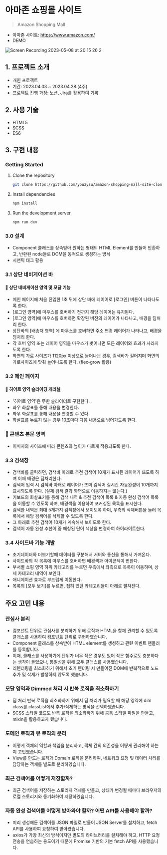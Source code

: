 # 아마존 쇼핑몰 사이트

> Amazon Shopping Mall

- 아마존 사이트: https://www.amazon.com/
- DEMO

![Screen Recording 2023-05-08 at 20 15 26 2](https://user-images.githubusercontent.com/111998760/236812803-27ef8981-612a-4cb9-b3a7-23c569d4c4b8.gif)

## 1. 프로젝트 소개

- 개인 프로젝트
- 기간: 2023.04.03 ~ 2023.04.28.(4주)
- 프로젝트 진행 과정: [노션](https://www.notion.so/FE03-d25cb510f60b4a5a9ebf14fdb6e03346), Jira를 활용하여 기록

## 2. 사용 기술

- HTML5
- SCSS
- ES6

## 3. 구현 내용

### Getting Started

1. Clone the repository

   ```zsh
   git clone https://github.com/youzysu/amazon-shopping-mall-site-clone-project.git
   ```

2. Install dependencies

   ```zsh
   npm install
   ```

3. Run the development server
   ```zsh
   npm run dev
   ```

### 3.0 설계

- Component 클래스를 상속받아 원하는 형태의 HTML Element를 만들어 반환하고, 반환된 node들로 DOM을 동적으로 생성하는 방식
- 시맨틱 태그 활용

### 3.1 상단 네비게이션 바

#### 📌 상단 네비게이션 영역 및 모달 기능

- 메인 페이지에 처음 진입한 1초 뒤에 상단 바에 레이어로 [로그인] 버튼이 나타나도록 한다.
- [로그인 영역]에 마우스를 호버하기 전까지 해당 레이어는 유지된다.
- [로그인 영역]에 마우스를 호버하면 확장된 버전의 레이어가 나타나고, 배경을 딤처리 한다.
- 상단바의 [배송처 영역] 에 마우스를 호버하면 주소 변경 레이어가 나타나고, 배경을 딤처리 한다.
- 각 호버 영역 또는 레이어 영역을 마우스가 벗어나면 모든 레이어와 효과가 사라지도록 한다.
- 화면의 가로 사이즈가 1120px 이상으로 늘어나는 경우, 검색바가 길어지며 화면의 가로사이즈에 맞춰 늘어나도록 한다. (flex-grow 활용)

### 3.2 메인 페이지

#### 📌 히어로 영역 슬라이딩 캐러셀

- '히어로 영역'은 무한 슬라이더로 구현한다.
- 좌우 화살표를 통해 내용을 변경한다.
- 좌우 화살표를 통해 내용을 변경할 수 있다.
- 화살표를 누르지 않는 경우 10초마다 다음 내용으로 넘어가도록 한다.

### 📌 콘텐츠 본문 영역

- 이미지의 사이즈에 따라 콘텐츠의 높이가 다르게 적용되도록 한다.

### 3.3 검색창

- 검색바를 클릭하면, 검색바 아래로 추천 검색어 10개가 표시된 레이어가 뜨도록 하며 이때 배경은 딤처리한다.
- 검색어 입력 시 검색바 아래로 레이어가 뜨며 검색어 실시간 자동완성이 10개까지 표시되도록 한다. (실제 검색 결과 화면으로 이동하지는 않는다.)
- 키보드의 화살표키를 통해 검색 내역 & 추천 검색어 목록 & 자동 완성 검색어 목록을 이동할 수 있도록 하며, 배경색을 이용하여 포커싱된 목록을 표시한다.
- 검색한 내역은 최대 5개까지 검색창에서 보이도록 하며, 우측의 삭제버튼을 눌러 목록에서 해당 검색어를 삭제할 수 있도록 한다.
- 그 아래로 추천 검색어 10개가 계속해서 보이도록 한다.
- 검색어 자동 완성 추천어 중 매칭된 단어 색상을 변경하여 하이라이트한다.

### 3.4 사이드바 기능 개발

- 초기데이터와 더보기할때 데이터를 구분해서 서버와 통신을 통해서 가져온다.
- 사이드바의 각 목록에 마우스를 호버하면 배경색과 아이콘색이 변한다.
- 부서별 쇼핑 영역 하위 카테고리를 누르면 우측에서 좌측으로 목록이 이동하며, 상세 카테고리 내역이 보인다.
- 애니메이션 효과로 부드럽게 이동한다.
- 목록의 [모두 보기]를 누르면, 접혀 있던 카테고리들이 아래로 펼쳐진다.

## 주요 고민 내용

### 관심사 분리

- 컴포넌트 단위로 관심사를 분리하기 위해 로직과 HTML을 함께 관리할 수 있도록 클래스를 사용하여 컴포넌트 단위로 구현하였습니다.
- Component 클래스를 상속받아 HTML element를 생성하고 관련 이벤트 핸들러를 등록합니다.
- 이때, 클래스를 사용하기에 단위가 너무 작은 경우도 있어 작은 함수로도 충분하다는 생각이 들었으나, 통일성을 위해 모두 클래스를 사용했습니다.
- 리렌더링을 최소화하기 위해서 초기 렌더링 시 만들어진 DOM에 반복적으로 노드 추가 및 삭제가 발생하지 않도록 했습니다.

### 모달 영역과 Dimmed 처리 시 반복 로직을 최소화하기

- 딤 처리 반복 로직을 최소화하기 위해서 딤 처리가 필요할 때 해당 영역에 dim class를 classList에서 추가/삭제하는 방식을 선택하였습니다.
- SCSS 스타일 코드도 반복 로직을 최소화하기 위해 공통 스타일 파일을 만들고, mixin을 활용하고자 했습니다.

### 도메인 로직과 뷰 로직의 분리

- 어떻게 객체의 역할과 책임을 분리하고, 객체 간의 의존성을 어떻게 관리해야 하는지 고민했습니다.
- View를 만드는 로직과 Domain 로직을 분리하여, 네트워크 요청 및 데이터 처리를 담당하는 객체를 별도로 분리하였습니다.

### 최근 검색어를 어떻게 저장할까?

- 최근 검색어를 저장하는 스토리지 객체를 만들고, 상태가 변경될 때마다 브라우저의 로컬 스토리지와 동기화하여 저장하였습니다.

### 자동 완성 검색어를 어떻게 받아와야 할까? 어떤 API를 사용해야 할까?

- 미리 생성해둔 검색어를 JSON 파일로 만들어 JSON Server를 설치하고, fetch API를 사용하여 요청하여 받아왔습니다.
- axios가 가장 최신의 방식이지만 별도의 라이브러리를 설치해야 하고, HTTP 요청 전송을 연습하는 용도이기 때문에 Promise 기반의 기본 fetch API를 사용했습니다.
